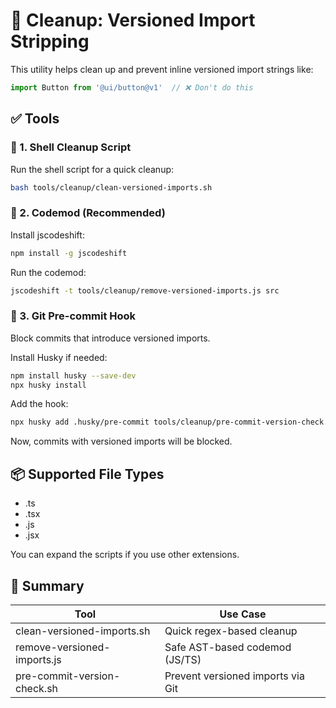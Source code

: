# 🔧 Cleanup: Versioned Import Stripping

This utility helps clean up and prevent inline versioned import strings like:

```js
import Button from '@ui/button@v1'  // ❌ Don't do this
```

## ✅ Tools

### 🧼 1. Shell Cleanup Script

Run the shell script for a quick cleanup:

```bash
bash tools/cleanup/clean-versioned-imports.sh
```

### 🧠 2. Codemod (Recommended)

Install jscodeshift:

```bash
npm install -g jscodeshift
```

Run the codemod:

```bash
jscodeshift -t tools/cleanup/remove-versioned-imports.js src
```

### 🚫 3. Git Pre-commit Hook

Block commits that introduce versioned imports.

Install Husky if needed:

```bash
npm install husky --save-dev
npx husky install
```

Add the hook:

```bash
npx husky add .husky/pre-commit tools/cleanup/pre-commit-version-check.sh
```

Now, commits with versioned imports will be blocked.

## 📦 Supported File Types

- .ts
- .tsx
- .js
- .jsx

You can expand the scripts if you use other extensions.

## 📌 Summary

| Tool | Use Case |
|------|----------|
| clean-versioned-imports.sh | Quick regex-based cleanup |
| remove-versioned-imports.js | Safe AST-based codemod (JS/TS) |
| pre-commit-version-check.sh | Prevent versioned imports via Git |